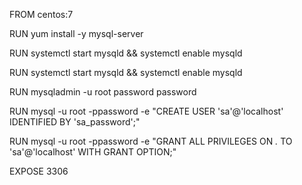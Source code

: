 FROM centos:7

RUN yum install -y mysql-server

RUN systemctl start mysqld && systemctl enable mysqld

RUN systemctl start mysqld && systemctl enable mysqld

RUN mysqladmin -u root password password

RUN mysql -u root -ppassword -e "CREATE USER 'sa'@'localhost' IDENTIFIED BY 'sa_password';"

RUN mysql -u root -ppassword -e "GRANT ALL PRIVILEGES ON *.* TO 'sa'@'localhost' WITH GRANT OPTION;"

EXPOSE 3306


